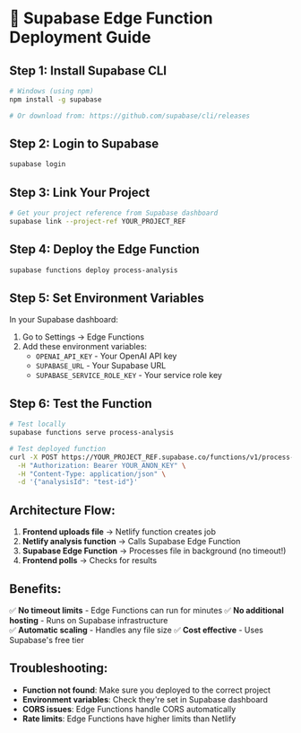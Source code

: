 # 🚀 Supabase Edge Function Deployment Guide

## **Step 1: Install Supabase CLI**

```bash
# Windows (using npm)
npm install -g supabase

# Or download from: https://github.com/supabase/cli/releases
```

## **Step 2: Login to Supabase**

```bash
supabase login
```

## **Step 3: Link Your Project**

```bash
# Get your project reference from Supabase dashboard
supabase link --project-ref YOUR_PROJECT_REF
```

## **Step 4: Deploy the Edge Function**

```bash
supabase functions deploy process-analysis
```

## **Step 5: Set Environment Variables**

In your Supabase dashboard:
1. Go to Settings → Edge Functions
2. Add these environment variables:
   - `OPENAI_API_KEY` - Your OpenAI API key
   - `SUPABASE_URL` - Your Supabase URL
   - `SUPABASE_SERVICE_ROLE_KEY` - Your service role key

## **Step 6: Test the Function**

```bash
# Test locally
supabase functions serve process-analysis

# Test deployed function
curl -X POST https://YOUR_PROJECT_REF.supabase.co/functions/v1/process-analysis \
  -H "Authorization: Bearer YOUR_ANON_KEY" \
  -H "Content-Type: application/json" \
  -d '{"analysisId": "test-id"}'
```

## **Architecture Flow:**

1. **Frontend uploads file** → Netlify function creates job
2. **Netlify analysis function** → Calls Supabase Edge Function
3. **Supabase Edge Function** → Processes file in background (no timeout!)
4. **Frontend polls** → Checks for results

## **Benefits:**

✅ **No timeout limits** - Edge Functions can run for minutes
✅ **No additional hosting** - Runs on Supabase infrastructure  
✅ **Automatic scaling** - Handles any file size
✅ **Cost effective** - Uses Supabase's free tier

## **Troubleshooting:**

- **Function not found**: Make sure you deployed to the correct project
- **Environment variables**: Check they're set in Supabase dashboard
- **CORS issues**: Edge Functions handle CORS automatically
- **Rate limits**: Edge Functions have higher limits than Netlify 